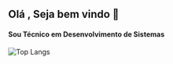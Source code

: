 ## Olá , Seja bem vindo 👋

#### Sou Técnico em Desenvolvimento de Sistemas 

![Top Langs](https://github-readme-stats.vercel.app/api/top-langs/?username=gladsonsimoes&layout=compact&theme=dark)
